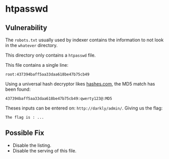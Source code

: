 # htpasswd

## Vulnerability

The `robots.txt` usually used by indexer contains the information to not look in the `whatever` directory.

This directory only contains a `htpasswd` file.

This file contains a single line:
```
root:437394baff5aa33daa618be47b75cb49
```

Using a universal hash decryptor likes [hashes.com](https://hashes.com/en/decrypt/hash), the MD5 match has been found:
```
437394baff5aa33daa618be47b75cb49:qwerty123@:MD5
```

Theses inputs can be entered on: `http://darkly/admin/`.
Giving us the flag:
```
The flag is : ...
```

## Possible Fix

- Disable the listing.
- Disable the serving of this file.
